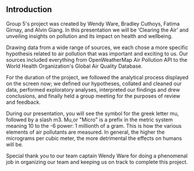 ## Introduction
Group 5's project was created by Wendy Ware, Bradley Cuthoys, Fatima Girnay, and Alvin Giang.
In this presentation we will be ‘Clearing the Air’ and unveiling insights on pollution and its impact on health and wellbeing.

Drawing data from a wide range of sources, we each chose a more specific hypothesis related to air pollution that was important and exciting to us. Our sources included everything from OpenWeatherMap Air Pollution API to the World Health Organization's Global Air Quality Database. 

For the duration of the project, we followed the analytical process displayed on the screen now; we defined our hypotheses, collated and cleaned our data, performed exploratory analyses, interpreted our findings and drew conclusions, and finally held a group meeting for the purposes of review and feedback. 

During our presentation, you will see the symbol for the greek letter mu, followed by a slash m3. Mu,or "Micro" is a prefix in the metric system meaning 10 to the -6 power: 1 millionth of a gram. This is how the various elements of air pollutants are measured. In general, the higher the micrograms per cubic meter, the more detrimental the effects on humans will be. 

Special thank you to our team captain Wendy Ware for doing a phenomenal job in organizing our team and keeping us on track to complete this project.